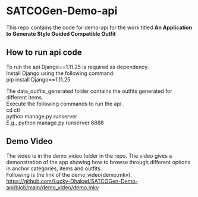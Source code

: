 # SATCOGen-Demo-api
This repo contains the code for demo-api for the work titled **An Application to Generate Style Guided Compatible Outfit** 

## How to run api code
To run the api Django==1.11.25 is required as dependency. \
Install Django using the following command: \
pip install Django==1.11.25

The data_outfits_generated folder contains the outfits generated for different items.\
Execute the following commands to run the api. \
cd ctl \
python manage.py runserver <portnumber>\
E.g., python manage.py runserver 8888

## Demo Video
The video is in the demo_video folder in the repo. The video gives a demonstration of the app showing how to browse through different options in anchor categories, items and outfits. \
Following is the link of the demo_video(demo.mkv). \
https://github.com/Lucky-Dhakad/SATCOGen-Demo-api/blob/main/demo_video/demo.mkv
